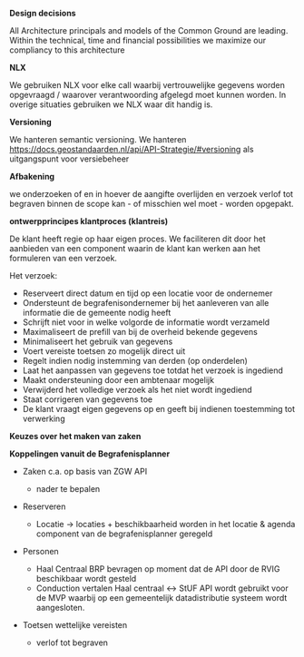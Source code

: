 **Design decisions**


All Architecture principals and models of the Common Ground are leading. Within the technical, time and financial possibilities we maximize our compliancy to this architecture 

**NLX**

We gebruiken NLX voor elke call waarbij vertrouwelijke gegevens worden opgevraagd / waarover verantwoording afgelegd moet kunnen worden. In overige situaties gebruiken we NLX waar dit handig is.

**Versioning**

We hanteren semantic versioning. 
We hanteren https://docs.geostandaarden.nl/api/API-Strategie/#versioning  als uitgangspunt voor versiebeheer

**Afbakening**

we onderzoeken of en in hoever de aangifte overlijden en verzoek verlof tot begraven binnen de scope kan - of misschien wel moet - worden opgepakt.

**ontwerpprincipes klantproces (klantreis)**

De klant heeft regie op haar eigen proces. We faciliteren dit door het aanbieden van een component waarin de klant kan werken aan het formuleren van een verzoek. 

Het verzoek:
- Reserveert direct datum en tijd op een locatie voor de ondernemer
- Ondersteunt de begrafenisondernemer bij het aanleveren van alle informatie die de gemeente nodig heeft
- Schrijft niet voor in welke volgorde de informatie wordt verzameld
- Maximaliseert de prefill van bij de overheid bekende gegevens
- Minimaliseert het gebruik van gegevens
- Voert vereiste toetsen zo mogelijk direct uit
- Regelt indien nodig instemming van derden (op onderdelen)
- Laat het aanpassen van gegevens toe totdat het verzoek is ingediend
- Maakt ondersteuning door een ambtenaar mogelijk
- Verwijderd het volledige verzoek als het niet wordt ingediend
- Staat corrigeren van gegevens toe
- De klant vraagt eigen gegevens op en geeft bij indienen toestemming tot verwerking

**Keuzes over het maken van zaken**


**Koppelingen vanuit de Begrafenisplanner**

- Zaken c.a. op basis van ZGW API
   - nader te bepalen


- Reserveren
	- Locatie -> locaties + beschikbaarheid worden in het locatie & agenda component van de begrafenisplanner geregeld
	
	
- Personen
	- Haal Centraal BRP bevragen op moment dat de API door de RVIG beschikbaar wordt gesteld
	- Conduction vertalen Haal centraal <-> StUF  API wordt gebruikt voor de MVP waarbij op een gemeentelijk datadistributie systeem wordt aangesloten.
	
- Toetsen wettelijke vereisten
	- verlof tot begraven

